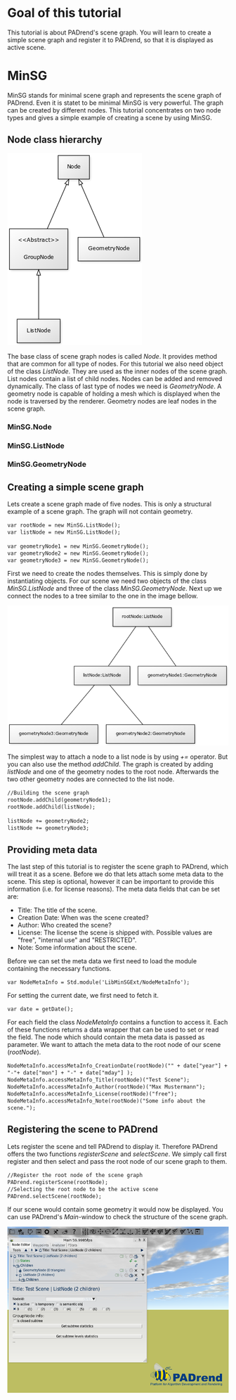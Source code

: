 <!------------------------------------------------------------------------------------------------
This work is licensed under the Creative Commons Attribution-ShareAlike 4.0 International License.
 To view a copy of this license, visit http://creativecommons.org/licenses/by-sa/4.0/.
------------------------------------------------------------------------------------------------->

# Goal of this tutorial
This tutorial is about PADrend's scene graph.
You will learn to create a simple scene graph and register it to PADrend, so that it is displayed as active scene.

# MinSG
MinSG stands for minimal scene graph and represents the scene graph of PADrend.
Even it is statet to be minimal MinSG is very powerful.
The graph can be created by different nodes.
This tutorial concentrates on two node types and gives a simple example of creating a scene by using MinSG.

## Node class hierarchy

![Class hierarchy](nodes.png)

The base class of scene graph nodes is called _Node_.
It provides method that are common for all type of nodes.
For this tutorial we also need object of the class _ListNode_.
They are used as the inner nodes of the scene graph.
List nodes contain a list of child nodes.
Nodes can be added and removed dynamically.
The class of last type of nodes we need is _GeometryNode_.
A geometry node is capable of holding a mesh which is displayed when the node is traversed by the renderer.
Geometry nodes are leaf nodes in the scene graph.

### MinSG.Node

### MinSG.ListNode

### MinSG.GeometryNode

## Creating a simple scene graph
Lets create a scene graph made of five nodes.
This is only a structural example of a scene graph.
The graph will not contain geometry.

<!---INCLUDE src=SceneCreation.escript, start=14, end=19--->
<!---BEGINN_CODESECTION--->
<!---Automaticly generated section. Do not edit!!!--->
    var rootNode = new MinSG.ListNode();
    var listNode = new MinSG.ListNode();
    
    var geometryNode1 = new MinSG.GeometryNode();
    var geometryNode2 = new MinSG.GeometryNode();
    var geometryNode3 = new MinSG.GeometryNode();
<!---END_CODESECTION--->

First we need to create the nodes themselves.
This is simply done by instantiating objects.
For our scene we need two objects of the class _MinSG.ListNode_ and three of the class _MinSG.GeometryNode_.
Next up we connect the nodes to a tree similar to the one in the image bellow.

![Scene graph](scene_graph.png)

The simplest way to attach a node to a list node is by using  _+=_ operator.
But you can also use the method _addChild_.
The graph is created by adding _listNode_ and one of the geometry nodes to the root node.
Afterwards the two other geometry nodes are connected to the list node.

<!---INCLUDE src=SceneCreation.escript, start=21, end=26--->
<!---BEGINN_CODESECTION--->
<!---Automaticly generated section. Do not edit!!!--->
    //Building the scene graph
    rootNode.addChild(geometryNode1);
    rootNode.addChild(listNode);
    
    listNode += geometryNode2;
    listNode += geometryNode3;
<!---END_CODESECTION--->

## Providing meta data
The last step of this tutorial is to register the scene graph to PADrend, which will treat it as a scene.
Before we do that lets attach some meta data to the scene.
This step is optional, however it can be important to provide this information (i.e. for license reasons).
The meta data fields that can be set are:

* Title: The title of the scene.
* Creation Date: When was the scene created?
* Author: Who created the scene?
* License: The license the scene is shipped with. Possible values are "free", "internal use" and "RESTRICTED".
* Note: Some information about the scene.

Before we can set the meta data we first need to load the module containing the necessary functions.

<!---INCLUDE src=SceneCreation.escript, start=29, end=29--->
<!---BEGINN_CODESECTION--->
<!---Automaticly generated section. Do not edit!!!--->
    var NodeMetaInfo = Std.module('LibMinSGExt/NodeMetaInfo');
<!---END_CODESECTION--->

For setting the current date, we first need to fetch it.

<!---INCLUDE src=SceneCreation.escript, start=30, end=30--->
<!---BEGINN_CODESECTION--->
<!---Automaticly generated section. Do not edit!!!--->
    var date = getDate();
<!---END_CODESECTION--->

For each field the class _NodeMetaInfo_ contains a function to access it.
Each of these functions returns a data wrapper that can be used to set or read the field.
The node which should contain the meta data is passed as parameter.
We want to attach the meta data to the root node of our scene (_rootNode_).

<!---INCLUDE src=SceneCreation.escript, start=32, end=36--->
<!---BEGINN_CODESECTION--->
<!---Automaticly generated section. Do not edit!!!--->
    NodeMetaInfo.accessMetaInfo_CreationDate(rootNode)("" + date["year"] + "-"+ date["mon"] + "-" + date["mday"] );
    NodeMetaInfo.accessMetaInfo_Title(rootNode)("Test Scene");
    NodeMetaInfo.accessMetaInfo_Author(rootNode)("Max Mustermann");
    NodeMetaInfo.accessMetaInfo_License(rootNode)("free");
    NodeMetaInfo.accessMetaInfo_Note(rootNode)("Some info about the scene.");
<!---END_CODESECTION--->

## Registering the scene to PADrend
Lets register the scene and tell PADrend to display it.
Therefore PADrend offers the two functions _registerScene_ and _selectScene_.
We simply call first register and then select and pass the root node of our scene graph to them.

<!---INCLUDE src=SceneCreation.escript, start=38, end=41--->
<!---BEGINN_CODESECTION--->
<!---Automaticly generated section. Do not edit!!!--->
    //Register the root node of the scene graph
    PADrend.registerScene(rootNode);
    //Selecting the root node to be the active scene
    PADrend.selectScene(rootNode);
<!---END_CODESECTION--->

If our scene would contain some geometry it would now be displayed.
You can use PADrend's _Main_-window to check the structure of the scene graph.

![Main window showing the scenes structure](main_window2.png)

